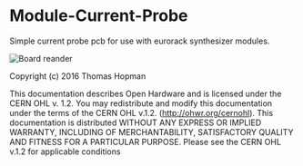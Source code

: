 # Module-Current-Probe
Simple current probe pcb for use with eurorack synthesizer modules. 


![Board reander](https://cloud.githubusercontent.com/assets/1520517/16803033/3ddb616e-4904-11e6-85b3-0ae288bbe6a0.png)


Copyright (c) 2016 Thomas Hopman

This documentation describes Open Hardware and is licensed under the
CERN OHL v. 1.2.
You may redistribute and modify this documentation under the terms of the
CERN OHL v.1.2. (http://ohwr.org/cernohl). This documentation is distributed
WITHOUT ANY EXPRESS OR IMPLIED WARRANTY, INCLUDING OF
MERCHANTABILITY, SATISFACTORY QUALITY AND FITNESS FOR A
PARTICULAR PURPOSE. Please see the CERN OHL v.1.2 for applicable
conditions
